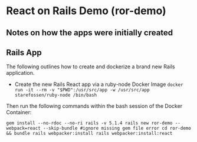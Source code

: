# React on Rails Demo (ror-demo)
## Notes on how the apps were initially created

## Rails App

The following outlines how to create and dockerize a brand new Rails application.

* Create the new Rails React app via a ruby-node Docker Image `docker run -it --rm -v "$PWD":/usr/src/app -w /usr/src/app starefossen/ruby-node /bin/bash` 

Then run the following commands within the bash session of the Docker Container:

`gem install --no-rdoc --no-ri rails -v 5.1.4
rails new ror-demo --webpack=react --skip-bundle #ignore missing gem file error
cd ror-demo && bundle
rails webpacker:install
rails webpacker:install:react`
